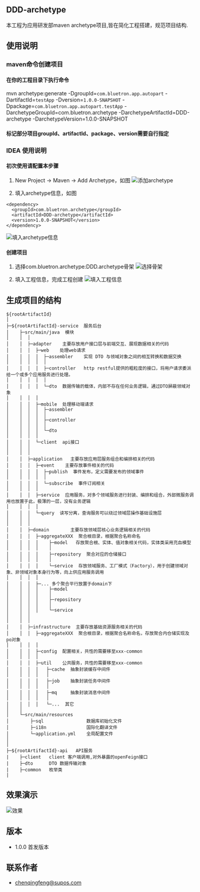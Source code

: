 ## DDD-archetype
本工程为应用研发部maven archetype项目,皆在简化工程搭建，规范项目结构.

## 使用说明

### maven命令创建项目
#### 在你的工程目录下执行命令
mvn archetype:generate -DgroupId=`com.bluetron.app.autopart` -DartifactId=`testApp` -Dversion=`1.0.0-SNAPSHOT`
-Dpackage=`com.bluetron.app.autopart.testApp` -DarchetypeGroupId=com.bluetron.archetype -DarchetypeArtifactId=DDD-archetype
-DarchetypeVersion=1.0.0-SNAPSHOT

#### 标记部分项目groupId、artifactId、package、version需要自行指定

### IDEA 使用说明
#### 初次使用请配置本步骤
1. New Project -> Maven -> Add Archetype，如图
![添加archetype](docs/img/0bb9ec26b2d72d0269d9ade1ac8ca01.png)

2. 填入archetype信息，如图
```pom
<dependency>
  <groupId>com.bluetron.archetype</groupId>
  <artifactId>DDD-archetype</artifactId>
  <version>1.0.0-SNAPSHOT</version>
</dependency>
```
![填入archetype信息](docs/img/图片1.png)

#### 创建项目
1. 选择com.bluetron.archetype:DDD.archetype骨架
![选择骨架](docs/img/图片2.png)

2. 填入工程信息，完成工程创建
![填入工程信息](docs/img/图片3.png)

## 生成项目的结构
```
${rootArtifactId}
│ 
├─${rootArtifactId}-service  服务后台
│    ├─src/main/java  模块
│	 │ 	│  
│	 │ 	├─adapter    主要存放用户接口层与前端交互、展现数据相关的代码
│	 │	│  ├─web    处理web请求
│	 │	│  │  ├─assembler    实现 DTO 与领域对象之间的相互转换和数据交换
│	 │	│  │  │           
│	 │	│  │  ├─controller   http restful提供的粗粒度的接口，将用户请求委派给一个或多个应用服务进行处理。
│	 │	│  │  │      
│	 │	│  │  └─dto  数据传输的载体，内部不存在任何业务逻辑，通过DTO屏蔽领域对象
│	 │	│  │ 
│	 │	│  ├─mobile  处理移动端请求
│	 │	│  │  ├─assembler
│	 │	│  │  │            
│	 │	│  │  ├─controller
│	 │	│  │  │      
│	 │	│  │  └─dto
│	 │	│  │
│	 │	│  └─client  api接口
│	 │	│
│	 │	│             
│	 │	├─application   主要存放应用层服务组合和编排相关的代码
│	 │	│  ├─event    主要存放事件相关的代码
│	 │	│  │  ├─publish  事件发布，定义需要发布的领域事件
│	 │	│  │  │      
│	 │	│  │  └─subscribe  事件订阅相关
│	 │	│  │          
│	 │	│  ├─service  应用服务，对多个领域服务进行封装、编排和组合，外部微服务调用也放置于此，极薄的一层，没有业务逻辑
│	 │	│  │
│	 │	│  └─query  读写分离，查询服务可以绕过领域层操作基础设施层  
│	 │	│   
│	 │	│          
│	 │	├─domain        主要存放领域层核心业务逻辑相关的代码
│	 │	│  ├─aggregateXXX  聚合根目录，根据聚合名称命名
│	 │	│  │    ├─model   存放聚合根、实体、值对象相关代码，实体类采用充血模型
│	 │	│  │    │      
│	 │	│  │    ├─repository  聚合对应的仓储接口
│	 │	│  │    │      
│	 │	│  │    └─service  存放领域服务、工厂模式（Factory），用于创建领域对象、非领域对象本身行为等，向上供应用服务调用
│	 │	│  │
│	 │	│  ├─... 多个聚合平行放置于domain下
│	 │	│  │    ├─model
│	 │	│  │    │      
│	 │	│  │    ├─repository
│	 │	│  │    │      
│	 │	│  │    └─service
│	 │	│  
│	 │	│              
│	 │	├─infrastructure  主要存放基础资源服务相关的代码
│	 │	│  ├─aggregateXXX  聚合根目录，根据聚合名称命名，存放聚合内仓储实现及po对象
│	 │	│  │      
│	 │	│  ├─config  配置相关，共性的需要移至xxx-common
│	 │	│  │      
│	 │	│  ├─util    公共服务，共性的需要移至xxx-common
│	 │	│  │   ├─cache  抽象封装缓存中间件
│	 │	│  │   │      
│	 │	│  │   ├─job    抽象封装任务中间件
│	 │	│  │   │      
│	 │	│  │   ├─mq     抽象封装消息中间件
│	 │	│  │   │   
│	 │	│  │   └─...  其它
│    │ 
│    └─src/main/resources 
│        ├─sql                数据库初始化文件
│        ├─i18n               国际化翻译文件
│        └─application.yml    全局配置文件
│       
│ 
├─${rootArtifactId}-api   API服务
|    ├─client   client 客户端调用,对外暴露的openFeign接口  
|    ├─dto      DTO 数据传输对象
|    ├─common   枚举类
|
```
## 效果演示
![效果](docs/img/使用说明.gif)

## 版本
* 1.0.0 首发版本

## 联系作者
* chenqingfeng@supos.com



